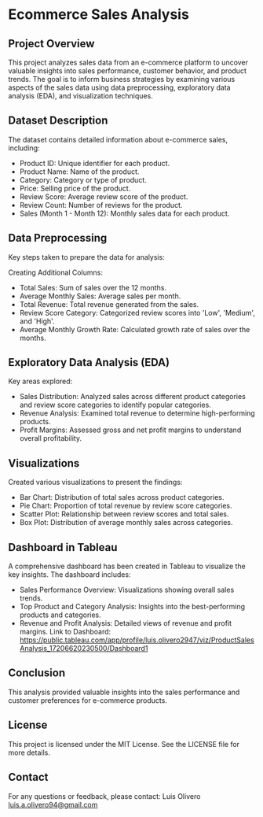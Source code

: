 # Ecommerce Sales Analysis

## Project Overview
This project analyzes sales data from an e-commerce platform to uncover valuable insights into sales performance, customer behavior, and product trends. The goal is to inform business strategies by examining various aspects of the sales data using data preprocessing, exploratory data analysis (EDA), and visualization techniques.

## Dataset Description
The dataset contains detailed information about e-commerce sales, including:

- Product ID: Unique identifier for each product.
- Product Name: Name of the product.
- Category: Category or type of product.
- Price: Selling price of the product.
- Review Score: Average review score of the product.
- Review Count: Number of reviews for the product.
- Sales (Month 1 - Month 12): Monthly sales data for each product.

## Data Preprocessing
Key steps taken to prepare the data for analysis:

Creating Additional Columns:
- Total Sales: Sum of sales over the 12 months.
- Average Monthly Sales: Average sales per month.
- Total Revenue: Total revenue generated from the sales.
- Review Score Category: Categorized review scores into 'Low', 'Medium', and 'High'.
- Average Monthly Growth Rate: Calculated growth rate of sales over the months.

## Exploratory Data Analysis (EDA)
Key areas explored:

- Sales Distribution: Analyzed sales across different product categories and review score categories to identify popular categories.
- Revenue Analysis: Examined total revenue to determine high-performing products.
- Profit Margins: Assessed gross and net profit margins to understand overall profitability.

## Visualizations
Created various visualizations to present the findings:

- Bar Chart: Distribution of total sales across product categories.
- Pie Chart: Proportion of total revenue by review score categories.
- Scatter Plot: Relationship between review scores and total sales.
- Box Plot: Distribution of average monthly sales across categories.

## Dashboard in Tableau
A comprehensive dashboard has been created in Tableau to visualize the key insights. The dashboard includes:

- Sales Performance Overview: Visualizations showing overall sales trends.
- Top Product and Category Analysis: Insights into the best-performing products and categories.
- Revenue and Profit Analysis: Detailed views of revenue and profit margins.
Link to Dashboard: https://public.tableau.com/app/profile/luis.olivero2947/viz/ProductSalesAnalysis_17206620230500/Dashboard1

## Conclusion
This analysis provided valuable insights into the sales performance and customer preferences for e-commerce products.

## License
This project is licensed under the MIT License. See the LICENSE file for more details.

## Contact
For any questions or feedback, please contact:
Luis Olivero
luis.a.olivero94@gmail.com
